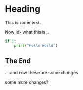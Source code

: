 # Heading

This is some text.

Now idk what this is...

```python
if 1:
    print("Hello World")
```

## The End

... and now these are some changes

some more changes?
